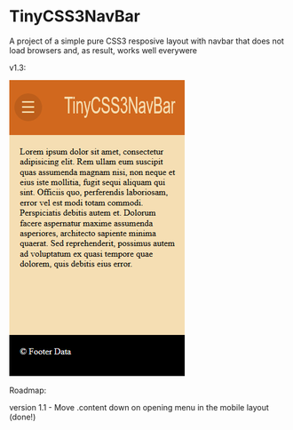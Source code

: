 # TinyCSS3NavBar

A project of a simple pure CSS3 resposive layout with navbar that does not load browsers and, as result, works well everywere

v1.3:

![The menu showcase](readme/example.gif)

Roadmap:

version 1.1 - Move .content down on opening menu in the mobile layout (done!)
